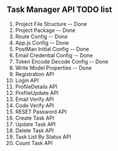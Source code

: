 ## Task Manager API TODO list

1. Project File Structure -- Done
2. Project Package -- Done
3. Route Config -- Done
4. App.js Config -- Done
5. PostMan Initial Config -- Done
6. Email Credential Config -- Done
7. Token Encode Decode Config -- Done
8. Write Model Properties -- Done
9. Registration API
10. Login API
11. ProfileDetails API
12. ProfileUpdate API
13. Email Verify API
14. Code Verify API
15. RESET Password API
16. Create Task API
17. Update Task API
18. Delete Task API
19. Task List By Status API
20. Count Task API
